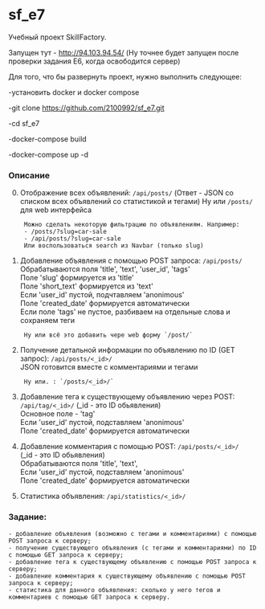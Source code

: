 # sf_e7

Учебный проект SkillFactory.

Запущен тут - http://94.103.94.54/ (Ну точнее будет запущен после проверки задания E6, когда освободится сервер)

Для того, что бы развернуть проект, нужно выполнить следующее:

-установить docker и docker compose

-git clone https://github.com/2100992/sf_e7.git

-cd sf_e7

-docker-compose build

-docker-compose up -d


### Описание
0. Отображение всех объявлений: `/api/posts/` (Ответ - JSON со списком всех объявлений со статистикой и тегами)
        Ну или `/posts/` для web интерфейса

        Можно сделать некоторую фильтрацию по объявлениям. Например:
        - /posts/?slug=car-sale
        - /api/posts/?slug=car-sale
        Или воспользоваться search из Navbar (только slug)

1. Добавление объявления с помощью POST запроса:  `/api/posts/`  
        Обрабатываются поля 'title', 'text', 'user_id', 'tags'  
        Поле 'slug' формируется из 'title'  
        Поле 'short_text' формируется из 'text'  
        Если 'user_id' пустой, подчтавляем 'anonimous'  
        Поле 'created_date' формируется автоматически  
        Если полe 'tags' не пустое, разбиваем на отдельные слова и сохраняем теги  

        Ну или всё это добавить чере web форму `/post/`


2. Получение детальной информации по объявлению по ID (GET запрос): `/api/posts/<_id>/`  
        JSON готовится вместе с комментариями и тегами  

        Ну или. : `/posts/<_id>/`  

3. Добавление тега к существующему объявлению через POST: `/api/tag/<_id>/` (_id - это ID обьявления)  
        Основное поле - 'tag'  
        Если 'user_id' пустой, подставляем 'anonimous'  
        Поле 'created_date' формируется автоматически  

4. Добавление комментария с помощью POST: `/api/posts/<_id>/`  
        (_id - это ID обьявления)  
        Обрабатываются поля 'title', 'text',  
        Если 'user_id' пустой, подставляем 'anonimous'  
        Поле 'created_date' формируется автоматически  

5. Статистика объявления: `/api/statistics/<_id>/`  



### Задание:

    - добавление объявления (возможно с тегами и комментариями) с помощью POST запроса к серверу;  
    - получение существующего объявления (с тегами и комментариями) по ID с помощью GET запроса к серверу;  
    - добавление тега к существующему объявлению с помощью POST запроса к серверу;
    - добавление комментария к существующему объявлению с помощью POST запроса к серверу;
    - статистика для данного объявления: сколько у него тегов и комментариев с помощью GET запроса к серверу.
